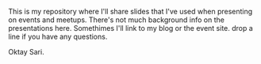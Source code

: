 This is my repository where I'll share slides that I've used when presenting on events and meetups. 
There's not much background info on the presentations here. 
Somethimes I'll link to my blog or the event site.
drop a line if you have any questions.

Oktay Sari.
